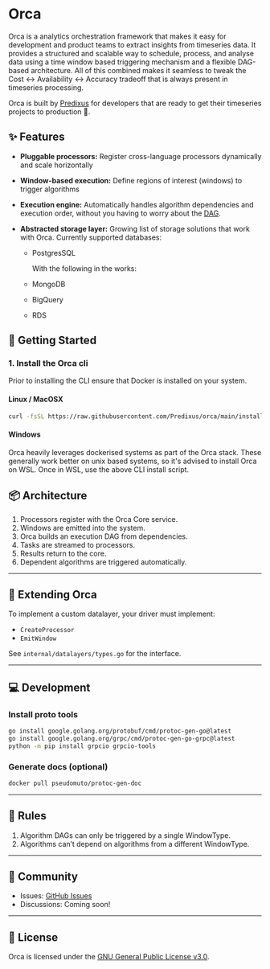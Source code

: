 # Orca

Orca is a analytics orchestration framework that makes it easy for development and product teams to
extract insights from timeseries data. It provides a structured and scalable way to schedule, process,
and analyse data using a time window based triggering mechanism and a flexible DAG-based
architecture. All of this combined makes it seamless to tweak the Cost <-> Availability <-> Accuracy
tradeoff that is always present in timeseries processing.

Orca is built by [Predixus](https://www.predixus.com) for developers that are ready to get their timeseries
projects to production 🚀.

## ✨ Features

- **Pluggable processors:** Register cross-language processors dynamically and scale horizontally
- **Window-based execution:** Define regions of interest (windows) to trigger algorithms
- **Execution engine:** Automatically handles algorithm dependencies and execution order,
  without you having to worry about the [DAG](https://en.wikipedia.org/wiki/Directed_acyclic_graph).
- **Abstracted storage layer:** Growing list of storage solutions that work with Orca. Currently supported databases:

  - PostgresSQL

    With the following in the works:

  - MongoDB
  - BigQuery
  - RDS

## 🚀 Getting Started

### 1. Install the Orca cli

Prior to installing the CLI ensure that Docker is installed on your system.

#### Linux / MacOSX

```bash
curl -fsSL https://raw.githubusercontent.com/Predixus/orca/main/install-cli.sh | bash
```

#### Windows

Orca heavily leverages dockerised systems as part of the Orca stack. These generally work better on unix
based systems, so it's advised to install Orca on WSL. Once in WSL, use the above CLI install script.

## 📦 Architecture

1. Processors register with the Orca Core service.
2. Windows are emitted into the system.
3. Orca builds an execution DAG from dependencies.
4. Tasks are streamed to processors.
5. Results return to the core.
6. Dependent algorithms are triggered automatically.

---

## 🔌 Extending Orca

To implement a custom datalayer, your driver must implement:

- `CreateProcessor`
- `EmitWindow`

See `internal/datalayers/types.go` for the interface.

---

## 💻 Development

### Install proto tools

```bash
go install google.golang.org/protobuf/cmd/protoc-gen-go@latest
go install google.golang.org/grpc/cmd/protoc-gen-go-grpc@latest
python -m pip install grpcio grpcio-tools
```

### Generate docs (optional)

```bash
docker pull pseudomuto/protoc-gen-doc
```

---

## 📜 Rules

1. Algorithm DAGs can only be triggered by a single WindowType.
2. Algorithms can’t depend on algorithms from a different WindowType.

---

## 💬 Community

- Issues: [GitHub Issues](https://github.com/predixus/orca/issues)
- Discussions: Coming soon!

---

## 📄 License

Orca is licensed under the [GNU General Public License v3.0](./LICENSE.md).
